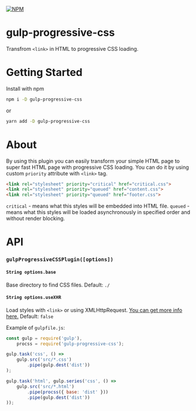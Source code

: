 [![NPM](https://nodei.co/npm/gulp-progressive-css.png?downloads=true&downloadRank=true&stars=true)](https://nodei.co/npm/gulp-progressive-css/)

# gulp-progressive-css

Transfrom `<link>` in HTML to progressive CSS loading.

# Getting Started

Install with npm
```bash
npm i -D gulp-progressive-css
```
or
```bash
yarn add -D gulp-progressive-css
```

# About

By using this plugin you can easily transform your simple HTML page to super fast HTML page with progressive CSS loading. You can do it by using custom `priority` attribute with `<link>` tag.

```html
<link rel="stylesheet" priority="critical" href="critical.css">
<link rel="stylesheet" priority="queued" href="content.css">
<link rel="stylesheet" priority="queued" href="footer.css">
```

`critical` - means what this styles will be embedded into HTML file.
`queued` - means what this styles will be loaded asynchronously in specified order and without render blocking.

# API

### `gulpProgressiveCSSPlugin([options])`

#### `String options.base`

Base directory to find CSS files.
Default: `./`

#### `String options.useXHR`

Load styles with `<link>` or using XMLHttpRequest. [You can get more info here.](https://github.com/TrigenSoftware/import-css#about)
Default: `false`

Example of `gulpfile.js`:
```js
const gulp = require('gulp'),
	procss = require('gulp-progressive-css');

gulp.task('css', () =>
	gulp.src('src/*.css')
		.pipe(gulp.dest('dist'))
);

gulp.task('html', gulp.series('css', () =>
	gulp.src('src/*.html')
		.pipe(procss({ base: 'dist' }))
		.pipe(gulp.dest('dist'))
));
```

